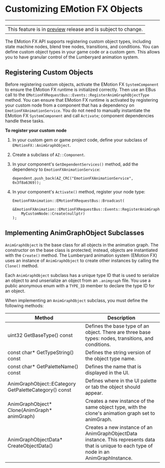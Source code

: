 # Customizing EMotion FX Objects<a name="animation-editor-customizing-emotionfx-objects"></a>


****  

|  | 
| --- |
| This feature is in [preview](https://docs.aws.amazon.com/lumberyard/latest/userguide/ly-glos-chap.html#preview) release and is subject to change\.  | 

The EMotion FX API supports registering custom object types, including state machine nodes, blend tree nodes, transitions, and conditions\. You can define custom object types in your game code or a custom gem\. This allows you to have granular control of the Lumberyard animation system\.

## Registering Custom Objects<a name="animation-editor-registering-custom-objects"></a>

Before registering custom objects, activate the EMotion FX `SystemComponent` to ensure the EMotion FX runtime is initialized correctly\. Then use an EBus call to the `EMotionFXRequestBus::Events::RegisterAnimGraphObjectType` method\. You can ensure that EMotion FX runtime is activated by registering your custom node from a component that has a dependency on `EmotionFXAnimationService`\. You do not need to manually instantiate the EMotion FX `SystemComponent` and call `Activate`; component dependencies handle these tasks\.

**To register your custom node**

1. In your custom gem or game project code, define your subclass of `EMotionFX::AnimGraphObject`\.

1. Create a subclass of `AZ::Component`\.

1. In your component's `GetDependentServices()` method, add the dependency to `EmotionFXAnimationService`:

   ```
   dependent.push_back(AZ_CRC("EmotionFXAnimationService", 0x3f8a6369));
   ```

1. In your component's `Activate()` method, register your node type: 

   ```
   EmotionFXAnimation::EMotionFXRequestBus::Broadcast(
     &EmotionFXAnimation::EMotionFXRequestBus::Events::RegisterAnimGraphNodeType,
       MyCustomNode::Create(nullptr)
   );
   ```

## Implementing AnimGraphObject Subclasses<a name="animation-editor-implementing-animgraphobject-subclasses"></a>

`AnimGraphObject` is the base class for all objects in the animation graph\. The constructor on the base class is protected; instead, objects are instantiated with the `Create()` method\. The Lumberyard animation system \(EMotion FX\) uses an instance of `AnimGraphObject` to create other instances by calling the `Clone()` method\.

Each `AnimGraphObject` subclass has a unique type ID that is used to serialize an object to and unserialize an object from an `.animgraph` file\. You use a public anonymous enum with a `TYPE_ID` member to declare the type ID for an object\.

When implementing an `AnimGraphObject` subclass, you must define the following methods:


| Method | Description | 
| --- | --- | 
| uint32 GetBaseType\(\) const | Defines the base type of an object\. There are three base types: nodes, transitions, and conditions\. | 
| const char\* GetTypeString\(\) const | Defines the string version of the object type name\. | 
| const char\* GetPaletteName\(\) const | Defines the name that is displayed in the UI\. | 
| AnimGraphObject::ECategory GetPaletteCategory\(\) const | Defines where in the UI palette or tab the object should appear\. | 
| AnimGraphObject\* Clone\(AnimGraph\* animGraph\) | Creates a new instance of the same object type, with the clone's animation graph set to animGraph\. | 
| AnimGraphObjectData\* CreateObjectData\(\) | Creates a new instance of an AnimGraphObjectData instance\. This represents data that is unique to each type of node in an AnimGraphInstance\. | 
